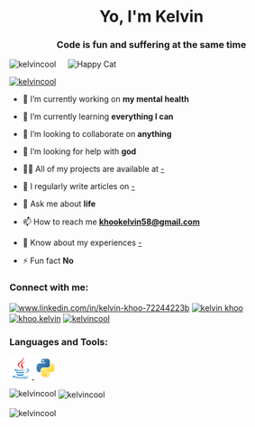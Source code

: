 <h1 align="center">Yo, I'm Kelvin</h1>
<h3 align="center">Code is fun and suffering at the same time</h3>
<img align="right" alt="Happy Cat" width="400 src ="https://media.tenor.com/BwArbEoCbncAAAAd/happy-dance-cat.gif">
<p align="left"> <img src="https://komarev.com/ghpvc/?username=kelvincool&label=Profile%20views&color=0e75b6&style=flat" alt="kelvincool" /> </p>

<p align="left"> <a href="https://github.com/ryo-ma/github-profile-trophy"><img src="https://github-profile-trophy.vercel.app/?username=kelvincool" alt="kelvincool" /></a> </p>

- 🔭 I’m currently working on **my mental health**

- 🌱 I’m currently learning **everything I can**

- 👯 I’m looking to collaborate on **anything**

- 🤝 I’m looking for help with **god**

- 👨‍💻 All of my projects are available at [-](-)

- 📝 I regularly write articles on [-](-)

- 💬 Ask me about **life**

- 📫 How to reach me **khookelvin58@gmail.com**

- 📄 Know about my experiences [-](-)

- ⚡ Fun fact **No**

<h3 align="left">Connect with me:</h3>
<p align="left">
<a href="https://linkedin.com/in/www.linkedin.com/in/kelvin-khoo-72244223b" target="blank"><img align="center" src="https://raw.githubusercontent.com/rahuldkjain/github-profile-readme-generator/master/src/images/icons/Social/linked-in-alt.svg" alt="www.linkedin.com/in/kelvin-khoo-72244223b" height="30" width="40" /></a>
<a href="https://fb.com/kelvin khoo" target="blank"><img align="center" src="https://raw.githubusercontent.com/rahuldkjain/github-profile-readme-generator/master/src/images/icons/Social/facebook.svg" alt="kelvin khoo" height="30" width="40" /></a>
<a href="https://instagram.com/khoo.kelvin" target="blank"><img align="center" src="https://raw.githubusercontent.com/rahuldkjain/github-profile-readme-generator/master/src/images/icons/Social/instagram.svg" alt="khoo.kelvin" height="30" width="40" /></a>
<a href="https://www.leetcode.com/kelvincool" target="blank"><img align="center" src="https://raw.githubusercontent.com/rahuldkjain/github-profile-readme-generator/master/src/images/icons/Social/leet-code.svg" alt="kelvincool" height="30" width="40" /></a>
</p>

<h3 align="left">Languages and Tools:</h3>
<p align="left"> <a href="https://www.java.com" target="_blank" rel="noreferrer"> <img src="https://raw.githubusercontent.com/devicons/devicon/master/icons/java/java-original.svg" alt="java" width="40" height="40"/> </a> <a href="https://www.python.org" target="_blank" rel="noreferrer"> <img src="https://raw.githubusercontent.com/devicons/devicon/master/icons/python/python-original.svg" alt="python" width="40" height="40"/> </a> </p>

<p><img align="left" src="https://github-readme-stats.vercel.app/api/top-langs?username=kelvincool&show_icons=true&locale=en&layout=compact" alt="kelvincool" /></p>

<p>&nbsp;<img align="center" src="https://github-readme-stats.vercel.app/api?username=kelvincool&show_icons=true&locale=en" alt="kelvincool" /></p>

<p><img align="center" src="https://github-readme-streak-stats.herokuapp.com/?user=kelvincool&" alt="kelvincool" /></p>

